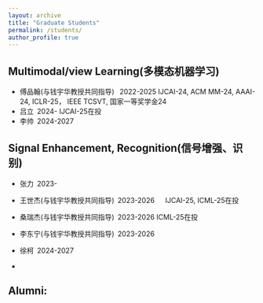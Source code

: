 ```yaml
---
layout: archive
title: "Graduate Students"
permalink: /students/
author_profile: true
---
```


Multimodal/view Learning(多模态机器学习)
------
* 傅品翰(与钱宇华教授共同指导) &#8194;2022-2025 IJCAI-24, ACM MM-24, AAAI-24, ICLR-25， IEEE TCSVT, 国家一等奖学金24
* 吕立&#8194;2024- IJCAI-25在投
* 李帅&#8194;2024-2027


Signal Enhancement, Recognition(信号增强、识别)
------
* 张力&#8194;2023-
* 王世杰(与钱宇华教授共同指导)&#8194;2023-2026 &#8195; IJCAI-25, ICML-25在投
* 桑瑞杰(与钱宇华教授共同指导)&#8194;2023-2026 ICML-25在投
* 李东宁(与钱宇华教授共同指导)&#8194;2023-2026
* 徐柯&#8194;2024-2027


* 
Alumni:
------

  <!--
&#160; 空一格
&#8194; 空两格
&#8195; 空四格
注意：不要漏掉分号
-->
